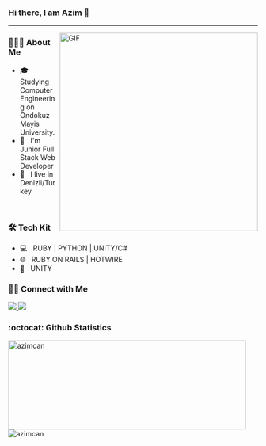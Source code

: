### Hi there, I am Azim 👋
<hr/>
<img align="right" alt="GIF" src="https://cdn.dribbble.com/users/583077/screenshots/2428506/ror.gif" width="400" loop="infinite" />

<h3> 👨🏻‍💻 About Me </h3>

- 🎓 &nbsp; Studying Computer Engineering on Ondokuz Mayis University.
- 💼 &nbsp; I'm Junior Full Stack Web Developer
- 💒 &nbsp; I live in Denizli/Turkey

<br>
<h3>🛠 Tech Kit </h3>

- 💻 &nbsp; RUBY | PYTHON | UNITY/C#
- 🌐 &nbsp; RUBY ON RAILS | HOTWIRE
- 🔧 &nbsp; UNITY

<h3> 🤝🏻 Connect with Me </h3>

<a href="https://www.linkedin.com/in/azimcan/" target="_blank">
  <img src="https://cdn.jsdelivr.net/gh/devicons/devicon/icons/linkedin/linkedin-original.svg" />
</a>
<a href="https://www.twitter.com/azmcnkrc" target="_blank">
  <img src="https://cdn.jsdelivr.net/gh/devicons/devicon/icons/twitter/twitter-original.svg" />
</a>

### :octocat: Github Statistics
<p align="left">
  <img  src="https://github-readme-stats.vercel.app/api?username=azimcan&show_icons=true&theme=radical" alt="azimcan" width="480" height="180" />
  <img src="https://github-readme-stats.vercel.app/api/top-langs/?username=azimcan&layout=compact&hide=html&theme=radical" alt="azimcan"/>
</p>
